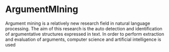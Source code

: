 # ArgumentMIning
Argument mining is a relatively new research field in natural language processing. The aim of this research is the auto detection and identification of argumentative structures expressed in text. In order to perform extraction and evaluation of arguments, computer science and artificial intelligence is used
